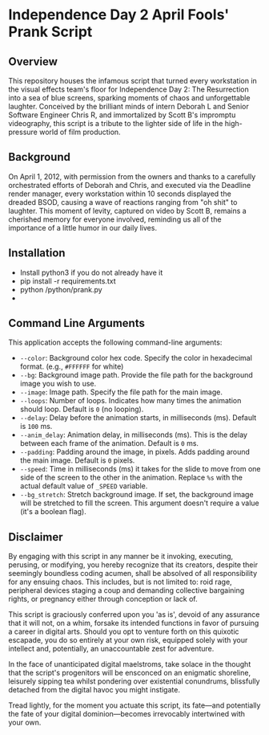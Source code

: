 # Independence Day 2 April Fools' Prank Script

## Overview

This repository houses the infamous script that turned every workstation in the visual effects team's floor for Independence Day 2: The Resurrection into a sea of blue screens, sparking moments of chaos and unforgettable laughter. Conceived by the brilliant minds of intern Deborah L and Senior Software Engineer Chris R, and immortalized by Scott B's impromptu videography, this script is a tribute to the lighter side of life in the high-pressure world of film production.

## Background

On April 1, 2012, with permission from the owners and thanks to a carefully orchestrated efforts of Deborah and Chris, and executed via the Deadline render manager, every workstation within 10 seconds displayed the dreaded BSOD, causing a wave of reactions ranging from "oh shit" to laughter. This moment of levity, captured on video by Scott B, remains a cherished memory for everyone involved, reminding us all of the importance of a little humor in our daily lives.

## Installation
 - Install python3 if you do not already have it
 - pip install -r requirements.txt
 - python /python/prank.py
 - 
## Command Line Arguments
This application accepts the following command-line arguments:
- `--color`: Background color hex code. Specify the color in hexadecimal format. (e.g., `#FFFFFF` for white)
- `--bg`: Background image path. Provide the file path for the background image you wish to use.
- `--image`: Image path. Specify the file path for the main image.
- `--loops`: Number of loops. Indicates how many times the animation should loop. Default is `0` (no looping).
- `--delay`: Delay before the animation starts, in milliseconds (ms). Default is `100` ms.
- `--anim_delay`: Animation delay, in milliseconds (ms). This is the delay between each frame of the animation. Default is `0` ms.
- `--padding`: Padding around the image, in pixels. Adds padding around the main image. Default is `0` pixels.
- `--speed`: Time in milliseconds (ms) it takes for the slide to move from one side of the screen to the other in the animation. Replace `%s` with the actual default value of `_SPEED` variable.
- `--bg_stretch`: Stretch background image. If set, the background image will be stretched to fill the screen. This argument doesn't require a value (it's a boolean flag).

## Disclaimer

By engaging with this script in any manner be it invoking, executing, perusing, or modifying, you hereby recognize that its creators, 
despite their seemingly boundless coding acumen, shall be absolved of all responsibility for any ensuing chaos. 
This includes, but is not limited to: roid rage, peripheral devices 
staging a coup and demanding collective bargaining rights, or pregnancy either through conception or lack of.

This script is graciously conferred upon you 'as is', devoid of any assurance that it will not, on a whim, forsake its 
intended functions in favor of pursuing a career in digital arts. Should you opt to venture forth on this quixotic escapade, 
you do so entirely at your own risk, equipped solely with your intellect and, potentially, an unaccountable zest for adventure.

In the face of unanticipated digital maelstroms, take solace in the thought that the script's progenitors will be ensconced on 
an enigmatic shoreline, leisurely sipping tea whilst pondering over existential conundrums, blissfully detached from the digital 
havoc you might instigate.

Tread lightly, for the moment you actuate this script, 
its fate—and potentially the fate of your digital dominion—becomes irrevocably intertwined with your own.

